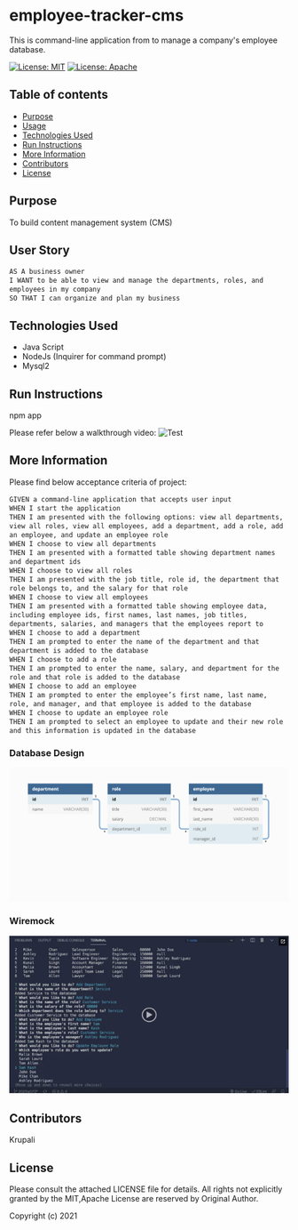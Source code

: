 # employee-tracker-cms

This is command-line application from to manage a company's employee database.

[![License: MIT](https://img.shields.io/badge/License-MIT-yellow.svg)](https://opensource.org/licenses/MIT)  [![License: Apache](https://img.shields.io/badge/License-Apache-yellow.svg)](https://opensource.org/licenses/Apache) 

## Table of contents
* [Purpose](#purpose)
* [Usage](#user-story)
* [Technologies Used](#technologies-used)
* [Run Instructions](#run-instructions)
* [More Information](#more-information)
* [Contributors](#contributors)
* [License](#license)

## Purpose
To build content management system (CMS)

## User Story
    AS A business owner
    I WANT to be able to view and manage the departments, roles, and employees in my company
    SO THAT I can organize and plan my business

## Technologies Used
- Java Script
- NodeJs (Inquirer for command prompt)
- Mysql2


## Run Instructions
npm app

Please refer below a walkthrough video:
 ![Test](./images/Testruns.PNG)

  ## More Information
  Please find below acceptance criteria of project:

    GIVEN a command-line application that accepts user input
    WHEN I start the application
    THEN I am presented with the following options: view all departments, view all roles, view all employees, add a department, add a role, add an employee, and update an employee role
    WHEN I choose to view all departments
    THEN I am presented with a formatted table showing department names and department ids
    WHEN I choose to view all roles
    THEN I am presented with the job title, role id, the department that role belongs to, and the salary for that role
    WHEN I choose to view all employees
    THEN I am presented with a formatted table showing employee data, including employee ids, first names, last names, job titles, departments, salaries, and managers that the employees report to
    WHEN I choose to add a department
    THEN I am prompted to enter the name of the department and that department is added to the database
    WHEN I choose to add a role
    THEN I am prompted to enter the name, salary, and department for the role and that role is added to the database
    WHEN I choose to add an employee
    THEN I am prompted to enter the employee’s first name, last name, role, and manager, and that employee is added to the database
    WHEN I choose to update an employee role
    THEN I am prompted to select an employee to update and their new role and this information is updated in the database


### Database Design
![Database](./Images/database-design.png)

### Wiremock
![Wiremock](./Images/wiremock.png)

## Contributors
Krupali

## License
Please consult the attached LICENSE file for details. All rights not explicitly granted by the MIT,Apache License are reserved by Original Author.    

Copyright (c) 2021